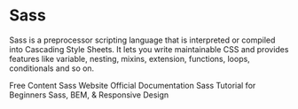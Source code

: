# Sass

Sass is a preprocessor scripting language that is interpreted or compiled into Cascading Style Sheets. It lets you write maintainable CSS and provides features like variable, nesting, mixins, extension, functions, loops, conditionals and so on.

<ResourceGroupTitle>Free Content</ResourceGroupTitle>
<BadgeLink colorScheme='blue' badgeText='Official Website' href='https://sass-lang.com/'>Sass Website</BadgeLink>
<BadgeLink colorScheme='blue' badgeText='Official Documentation' href='https://sass-lang.com/documentation'>Official Documentation</BadgeLink>
<BadgeLink badgeText='Watch' href='https://www.youtube.com/watch?v=_a5j7KoflTs'> Sass Tutorial for Beginners</BadgeLink>
<BadgeLink badgeText='Watch' href='https://www.youtube.com/watch?v=jfMHA8SqUL4'> Sass, BEM, & Responsive Design</BadgeLink>

